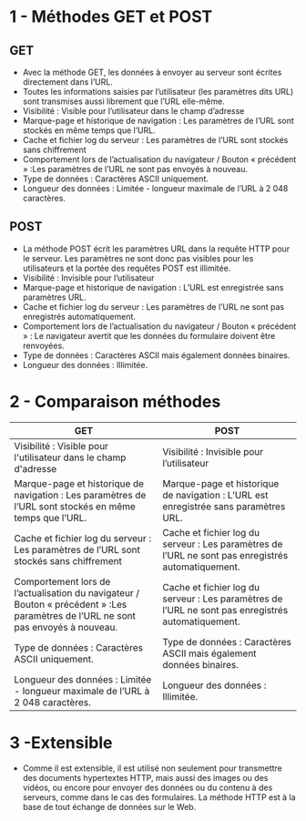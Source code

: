 # 1 - Méthodes GET et POST
## GET 
- Avec la méthode GET, les données à envoyer au serveur sont écrites directement dans l’URL.
- Toutes les informations saisies par l’utilisateur (les paramètres dits URL) sont transmises aussi librement que l’URL elle-même.
- Visibilité : Visible pour l’utilisateur dans le champ d’adresse
- Marque-page et historique de navigation : Les paramètres de l’URL sont stockés en même temps que l’URL.
- Cache et fichier log du serveur : Les paramètres de l’URL sont stockés sans chiffrement
- Comportement lors de l’actualisation du navigateur / Bouton « précédent » :Les paramètres de l’URL ne sont pas envoyés à nouveau.
- Type de données : Caractères ASCII uniquement.
- Longueur des données : Limitée - longueur maximale de l’URL à 2 048 caractères.
## POST
- La méthode POST écrit les paramètres URL dans la requête HTTP pour le serveur. Les paramètres ne sont donc pas visibles pour les utilisateurs et la portée des requêtes POST est illimitée.
- Visibilité : Invisible pour l’utilisateur
- Marque-page et historique de navigation : L’URL est enregistrée sans paramètres URL.
- Cache et fichier log du serveur : Les paramètres de l’URL ne sont pas enregistrés automatiquement.
- Comportement lors de l’actualisation du navigateur / Bouton « précédent » : Le navigateur avertit que les données du formulaire doivent être renvoyées.
- Type de données : Caractères ASCII mais également données binaires.
- Longueur des données : Illimitée.


# 2 - Comparaison méthodes
| GET |POST|
|---|---|
| Visibilité : Visible pour l'utilisateur dans le champ d'adresse | Visibilité : Invisible pour l’utilisateur |
| Marque-page et historique de navigation : Les paramètres de l’URL sont stockés en même temps que l’URL. | Marque-page et historique de navigation : L’URL est enregistrée sans paramètres URL. |
| Cache et fichier log du serveur : Les paramètres de l’URL sont stockés sans chiffrement |Cache et fichier log du serveur : Les paramètres de l’URL ne sont pas enregistrés automatiquement. |
| Comportement lors de l’actualisation du navigateur / Bouton « précédent » :Les paramètres de l’URL ne sont pas envoyés à nouveau. | Cache et fichier log du serveur : Les paramètres de l’URL ne sont pas enregistrés automatiquement. | 
| Type de données : Caractères ASCII uniquement. | Type de données : Caractères ASCII mais également données binaires. |
| Longueur des données : Limitée - longueur maximale de l’URL à 2 048 caractères.| Longueur des données : Illimitée. |

# 3 -Extensible
- Comme il est extensible, il est utilisé non seulement pour transmettre des documents hypertextes HTTP, mais aussi des images ou des vidéos, ou encore pour envoyer des données ou du contenu à des serveurs, comme dans le cas des formulaires. La méthode HTTP est à la base de tout échange de données sur le Web.
